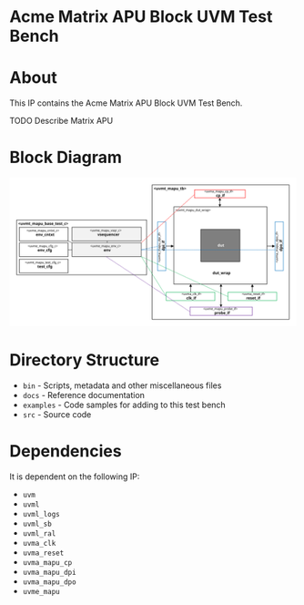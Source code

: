 # Acme Matrix APU Block UVM Test Bench


# About
This IP contains the Acme Matrix APU Block UVM Test Bench.

TODO Describe Matrix APU


# Block Diagram
![alt text](./docs/tb_block_diagram.svg "Matrix APU Block UVM Test Bench Block Diagram")

# Directory Structure
* `bin` - Scripts, metadata and other miscellaneous files
* `docs` - Reference documentation
* `examples` - Code samples for adding to this test bench
* `src` - Source code


# Dependencies
It is dependent on the following IP:

* `uvm`
* `uvml`
* `uvml_logs`
* `uvml_sb`
* `uvml_ral`
* `uvma_clk`
* `uvma_reset`
* `uvma_mapu_cp`
* `uvma_mapu_dpi`
* `uvma_mapu_dpo`
* `uvme_mapu`
